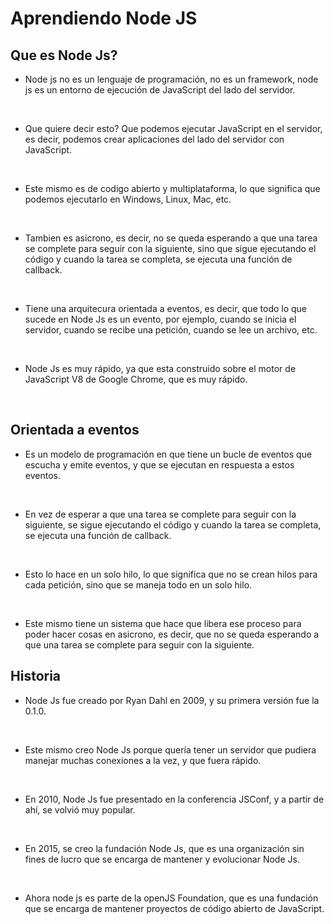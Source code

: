 # Aprendiendo Node JS

## Que es Node Js?

- Node js no es un lenguaje de programación, no es un framework, node js es un entorno de ejecución de JavaScript del lado del servidor.

 <br/>

- Que quiere decir esto? Que podemos ejecutar JavaScript en el servidor, es decir, podemos crear aplicaciones del lado del servidor con JavaScript.
 <br/>

- Este mismo es de codigo abierto y multiplataforma, lo que significa que podemos ejecutarlo en Windows, Linux, Mac, etc.
  
<br/>

- Tambien es asicrono, es decir, no se queda esperando a que una tarea se complete para seguir con la siguiente, sino que sigue ejecutando el código y cuando la tarea se completa, se ejecuta una función de callback.
  
<br/>

- Tiene una arquitecura orientada a eventos, es decir, que todo lo que sucede en Node Js es un evento, por ejemplo, cuando se inicia el servidor, cuando se recibe una petición, cuando se lee un archivo, etc.
  
<br/>

- Node Js es muy rápido, ya que esta construido sobre el motor de JavaScript V8 de Google Chrome, que es muy rápido.

<br/>

## Orientada a eventos

- Es un modelo de programación en que tiene un bucle de eventos que escucha y emite eventos, y que se ejecutan en respuesta a estos eventos.

<br/>

- En vez de esperar a que una tarea se complete para seguir con la siguiente, se sigue ejecutando el código y cuando la tarea se completa, se ejecuta una función de callback.

<br/>

- Esto lo hace en un solo hilo, lo que significa que no se crean hilos para cada petición, sino que se maneja todo en un solo hilo.

<br />

- Este mismo tiene un sistema que hace que libera ese proceso para poder hacer cosas en asicrono, es decir, que no se queda esperando a que una tarea se complete para seguir con la siguiente.

## Historia

- Node Js fue creado por Ryan Dahl en 2009, y su primera versión fue la 0.1.0.

<br/>

- Este mismo creo Node Js porque quería tener un servidor que pudiera manejar muchas conexiones a la vez, y que fuera rápido.

<br/>

- En 2010, Node Js fue presentado en la conferencia JSConf, y a partir de ahí, se volvió muy popular.

<br/>

- En 2015, se creo la fundación Node Js, que es una organización sin fines de lucro que se encarga de mantener y evolucionar Node Js.

<br/>

- Ahora node js es parte de la openJS Foundation, que es una fundación que se encarga de mantener proyectos de código abierto de JavaScript.

